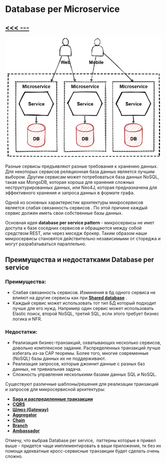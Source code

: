 # Database per Microservice
## [<<< ---](../micro.md)
![image.png](databasepermicro/image.png)

Разные сервисы предъявляют разные требования к хранению данных. Для некоторых сервисов реляционная база данных является лучшим выбором. Другим сервисам может потребоваться база данных NoSQL, такая как MongoDB, которая хороша для хранения сложных неструктурированных данных, или Neo4J, которая предназначена для эффективного хранения и запроса данных в формате графа.

Одной из основных характеристик архитектуры микросервисов является слабая связанность сервисов . По этой причине каждый сервис должен иметь свои собственные базы данных.

Основная идея **database per service pattern** - микросервисы не имет доступа к базе соседних сервисов и обращаются между собой средством REST, или через меседж брокер. Таким образом наши микросервисы становятся действительно независимыми от стореджа и могут разрабатываться параллельно.

## Преимущества и недостатками Database per service

### Преимущества:

- Слабая связанность сервисов. Изминения в бд одного сервиса не влияют на другие сервисы как при [**Shared database**](shareddatabase.md) .
- Каждый сервис может использовать тот тип БД который подходит лучше для его нужд. Например один сервис может использовать Elastic поиск, второй NoSQL, третий SQL, если этого требует бизнес логика и NFR.

### Недостатки:

- Реализация бизнес-транзакций, охватывающих несколько сервисов, довольно комплексное задание. Распределенных транзакций лучше избегать из-за CAP теоремы. Более того, многие современные (NoSQL) базы данных их не поддерживают.
- Реализация запросов, которые джоинит данные с разных баз данных, не тривиальная задача.
- Сложность управления несколькими базами данных SQL и NoSQL.

Существуют различные шаблоны/решения для реализации транзакций и запросов для микросервисной архитектуры:

- [**Saga и распределенные транзакции**](saga.md)
- [**CQRS**](cqrs.md)
- [**Шлюз (Gateway)**](../basic/gateway.md)
- [**Aggregator**](aggregator.md)
- [**Chain**](chain.md)
- [**Branch**](branch.md)
- [**Ambassador**](ambassador.md)

Отмечу, что выбрав Database per service,  паттерны которые я привел выше - придется чаще имплементировать в ваши приложения, тк без их помощи адекватные кросс-сервисные транзакции будет сделать очень сложно.
